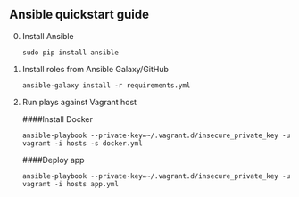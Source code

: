 ## Ansible quickstart guide

0. Install Ansible

    ```
    sudo pip install ansible
    ```

0. Install roles from Ansible Galaxy/GitHub

    ```
    ansible-galaxy install -r requirements.yml
    ```

0. Run plays against Vagrant host

    ####Install Docker

    ```
    ansible-playbook --private-key=~/.vagrant.d/insecure_private_key -u vagrant -i hosts -s docker.yml
    ```

    ####Deploy app
    ```
    ansible-playbook --private-key=~/.vagrant.d/insecure_private_key -u vagrant -i hosts app.yml
    ```

